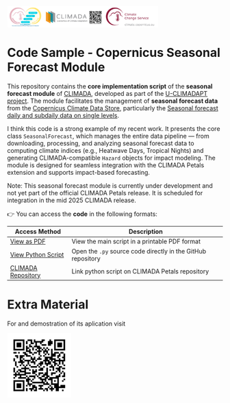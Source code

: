 <img src="images/Logos.png" alt="Project Logos" width="70%"/>

# **Code Sample - Copernicus Seasonal Forecast Module** 

This repository contains the **core implementation script** of the **seasonal forecast module** of [CLIMADA](https://climada.ethz.ch/), developed as part of the [U-CLIMADAPT project](https://www.copernicus-user-uptake.eu/user-uptake/details/responding-to-the-impact-of-climate-change-u-climadapt-488). The module facilitates the management of **seasonal forecast data** from the [Copernicus Climate Data Store](https://cds.climate.copernicus.eu), particularly the [Seasonal forecast daily and subdaily data on single levels](https://cds.climate.copernicus.eu/datasets/seasonal-original-single-levels?tab=overview).

I think this code is a strong example of my recent work. It presents the core class `SeasonalForecast`, which manages the entire data pipeline — from downloading, processing, and analyzing seasonal forecast data to computing climate indices (e.g., Heatwave Days, Tropical Nights) and generating CLIMADA-compatible `Hazard` objects for impact modeling. The module is designed for seamless integration with the CLIMADA Petals extension and supports impact-based forecasting.

Note: This seasonal forecast module is currently under development and not yet part of the official CLIMADA Petals release. It is scheduled for integration in the mid 2025 CLIMADA release. 

👉 You can access the **code** in the following formats:

| Access Method           | Description                                                  |
|--------------------------|--------------------------------------------------------------|
| [View as PDF](https://github.com/DahyannAraya/climada_seasonal_forecast_sr/blob/main/create_seasonal_forecast_hazard.pdf)            | View the main script in a printable PDF format               |
| [View Python Script](https://github.com/DahyannAraya/climada_seasonal_forecast_sr/blob/main/create_seasonal_forecast_hazard.py)     | Open the `.py` source code directly in the GitHub repository |
| [CLIMADA Repository](https://github.com/CLIMADA-project/climada_petals/blob/feature/copernicus_forecast/climada_petals/hazard/copernicus_interface/create_seasonal_forecast_hazard.py)     | Link python script on CLIMADA Petals repository    |



# **Extra Material** 
For and demostration of its aplication visit

<img src="images/repo_qr.png" alt="Repository QR Code" width="150"/>
